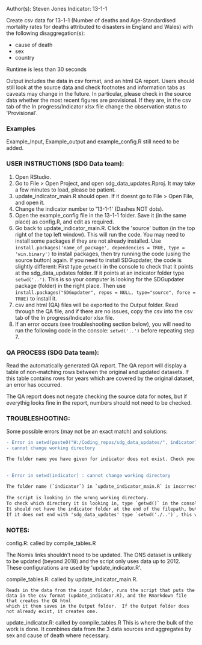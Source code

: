 Author(s): Steven Jones
Indicator: 13-1-1

Create csv data for 13-1-1 (Number of deaths and Age-Standardised mortality rates for deaths attributed to disasters in England and Wales) with the following disaggregation(s):
- cause of death
- sex
- country

Runtime is less than 30 seconds

Output includes the data in csv format, and an html QA report. Users should still look at the source data and check footnotes and information tabs as caveats may change in the future.
In particular, please check in the source data whether the most recent figures are provisional. If they 
are, in the csv tab of the In progress/Indicator xlsx file change the observation status to 'Provisional'.  
  
### Examples
Example_Input, Example_output and example_config.R still need to be added.
        
### USER INSTRUCTIONS (SDG Data team): 

1) Open RStudio.
2) Go to File > Open Project, and open sdg_data_updates.Rproj. It may take a few minutes to load, please be patient. 
3) update_indicator_main.R should open. If it doesnt go to File > Open File, and open it.
4) Change the indicator number to '13-1-1' (Dashes NOT dots).
5) Open the example_config file in the 13-1-1 folder. Save it (in the same place) as config.R, and edit as required.
6) Go back to update_indicator_main.R. Click the 'source' button (in the top right of the top left window). This will run the code. 
You may need to install some packages if they are not already installed. Use `install.packages('name_of_package', dependencies = TRUE, type = 'win.binary')` to install packages, 
then try running the code (using the source button) again. If you need to install SDGupdater, the code is slightly different: 
First type `getwd()` in the console to check that it points at the sdg_data_updates folder. If it points at an indicator folder type `setwd('..')`. This is so your computer
is looking for the SDGupdater package (folder) in the right place. Then use `install.packages("SDGupdater", repos = NULL, type="source", force = TRUE)` to install it.
7) csv and html (QA) files will be exported to the Output folder. Read through the QA file, and if there are no issues, copy the csv into the csv tab of the In progress/Indicator xlsx file.
8) If an error occurs (see troubleshooting section below), you will need to run the following code in the console: `setwd('..')` before repeating step 7.

### QA PROCESS (SDG Data team):
Read the automatically generated QA report. The QA report will display a table of non-matching rows between the original and updated datasets. If this table contains rows for years which are covered by the original dataset, an error has occurred.

The QA report does not negate checking the source data for notes, but if everythig looks fine in the report, numbers should not need to be checked.

### TROUBLESHOOTING:
Some possible errors (may not be an exact match) and solutions:    
    
```diff
- Error in setwd(paste0("H:/Coding_repos/sdg_data_updates/", indicator)): 
- cannot change working directory

The folder name you have given for indicator does not exist. Check you are using '-' not '.' between the numbers.  
  
```  
  
  
```diff
- Error in setwd(indicator) : cannot change working directory
  
The folder name (`indicator`) in `update_indicator_main.R` is incorrectly typed. OR    
  
The script is looking in the wrong working directory. 
To check which directory it is looking in, type `getwd()` in the console and hit enter.
It should not have the indicator folder at the end of the filepath, but should end with 'sdg_data_updates'. 
If it does not end with 'sdg_data_updates' type `setwd('./..')`, this will make R look in the directory above.

```


### NOTES:
	
config.R: called by compile_tables.R

  The Nomis links shouldn't need to be updated. The ONS dataset is unlikely to be updated (beyond 2018) and the script only uses data up to 2012.
	These configurations are used by 'update_indicator.R'.  
	
compile_tables.R: called by update_indicator_main.R.
  
	Reads in the data from the input folder, runs the script that puts the data in the csv format (update_indicator.R), and the Rmarkdown file that creates the QA html
	which it then saves in the Output folder.  If the Output folder does not already exist, it creates one.  
	
update_indicator.R: called by compile_tables.R
  This is where the bulk of the work is done. It combines data from the 3 data sources and aggregates by sex and cause of death where necessary.
 
